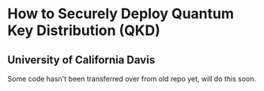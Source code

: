 # How to Securely Deploy Quantum Key Distribution (QKD)
## University of California Davis

Some code hasn't been transferred over from old repo yet, will do this soon.
